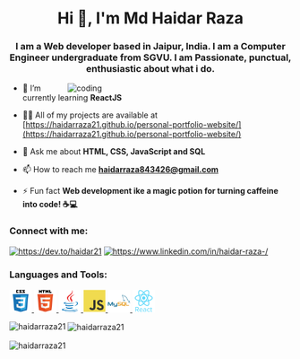 <h1 align="center">Hi 👋, I'm Md Haidar Raza</h1>
<h3 align="center">I am a Web developer based in Jaipur, India. I am a Computer Engineer undergraduate from SGVU. I am Passionate, punctual, enthusiastic about what i do. </h3>
<img align="right" alt="coding" width="400"  src="https://www.fegno.com/wp-content/uploads/2022/03/web-development-company-in-kochi.gif" alt="">

- 🌱 I’m currently learning **ReactJS**

- 👨‍💻 All of my projects are available at [https://haidarraza21.github.io/personal-portfolio-website/](https://haidarraza21.github.io/personal-portfolio-website/)

- 💬 Ask me about **HTML, CSS, JavaScript and SQL**

- 📫 How to reach me **haidarraza843426@gmail.com**

- ⚡ Fun fact **Web development ike a magic potion for turning caffeine into code! ☕💻**

<h3 align="left">Connect with me:</h3>
<p align="left">
<a href="https://dev.to/https://dev.to/haidar21" target="blank"><img align="center" src="https://raw.githubusercontent.com/rahuldkjain/github-profile-readme-generator/master/src/images/icons/Social/devto.svg" alt="https://dev.to/haidar21" height="30" width="40" /></a>
<a href="https://linkedin.com/in/https://www.linkedin.com/in/haidar-raza-/" target="blank"><img align="center" src="https://raw.githubusercontent.com/rahuldkjain/github-profile-readme-generator/master/src/images/icons/Social/linked-in-alt.svg" alt="https://www.linkedin.com/in/haidar-raza-/" height="30" width="40" /></a>
</p>

<h3 align="left">Languages and Tools:</h3>
<p align="left"> <a href="https://www.w3schools.com/css/" target="_blank" rel="noreferrer"> <img src="https://raw.githubusercontent.com/devicons/devicon/master/icons/css3/css3-original-wordmark.svg" alt="css3" width="40" height="40"/> </a> <a href="https://www.w3.org/html/" target="_blank" rel="noreferrer"> <img src="https://raw.githubusercontent.com/devicons/devicon/master/icons/html5/html5-original-wordmark.svg" alt="html5" width="40" height="40"/> </a> <a href="https://www.java.com" target="_blank" rel="noreferrer"> <img src="https://raw.githubusercontent.com/devicons/devicon/master/icons/java/java-original.svg" alt="java" width="40" height="40"/> </a> <a href="https://developer.mozilla.org/en-US/docs/Web/JavaScript" target="_blank" rel="noreferrer"> <img src="https://raw.githubusercontent.com/devicons/devicon/master/icons/javascript/javascript-original.svg" alt="javascript" width="40" height="40"/> </a> <a href="https://www.mysql.com/" target="_blank" rel="noreferrer"> <img src="https://raw.githubusercontent.com/devicons/devicon/master/icons/mysql/mysql-original-wordmark.svg" alt="mysql" width="40" height="40"/> </a> <a href="https://reactjs.org/" target="_blank" rel="noreferrer"> <img src="https://raw.githubusercontent.com/devicons/devicon/master/icons/react/react-original-wordmark.svg" alt="react" width="40" height="40"/> </a> </p>

<p><img align="left" src="https://github-readme-stats.vercel.app/api/top-langs?username=haidarraza21&show_icons=true&locale=en&layout=compact" alt="haidarraza21" /></p>

<p>&nbsp;<img align="center" src="https://github-readme-stats.vercel.app/api?username=haidarraza21&show_icons=true&locale=en" alt="haidarraza21" /></p>

<p><img align="center" src="https://github-readme-streak-stats.herokuapp.com/?user=haidarraza21&" alt="haidarraza21" /></p>
</p>
